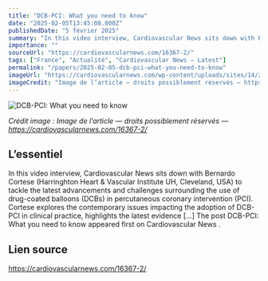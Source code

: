 ```yaml
---
title: "DCB-PCI: What you need to know"
date: "2025-02-05T13:45:08.000Z"
publishedDate: "5 février 2025"
summary: "In this video interview, Cardiovascular News sits down with Bernardo Cortese (Harringhton Heart &#38; Vascular Institute UH, Cleveland, USA) to tackle the latest advancements and challenges surrounding the use of drug-coated balloons (DCBs) in percutaneous coronary intervention (PCI). Cortese explores the contemporary issues impacting the adoption of DCB-PCI in clinical practice, highlights the latest evidence [&#8230;] The post DCB-PCI: What you need to know appeared first on Cardiovascular News ."
importance: ""
sourceUrl: "https://cardiovascularnews.com/16367-2/"
tags: ["France", "Actualité", "Cardiovascular News — Latest"]
permalink: "/papers/2025-02-05-dcb-pci-what-you-need-to-know"
imageUrl: "https://cardiovascularnews.com/wp-content/uploads/sites/14/2025/02/Website-Bendaro-Cortese.png"
imageCredit: "Image de l’article — droits possiblement réservés — https://cardiovascularnews.com/16367-2/"
---
```


![DCB-PCI: What you need to know](https://cardiovascularnews.com/wp-content/uploads/sites/14/2025/02/Website-Bendaro-Cortese.png)

*Crédit image : Image de l’article — droits possiblement réservés — https://cardiovascularnews.com/16367-2/*

## L’essentiel

In this video interview, Cardiovascular News sits down with Bernardo Cortese (Harringhton Heart &#38; Vascular Institute UH, Cleveland, USA) to tackle the latest advancements and challenges surrounding the use of drug-coated balloons (DCBs) in percutaneous coronary intervention (PCI). Cortese explores the contemporary issues impacting the adoption of DCB-PCI in clinical practice, highlights the latest evidence [&#8230;] The post DCB-PCI: What you need to know appeared first on Cardiovascular News .

## Lien source

https://cardiovascularnews.com/16367-2/
